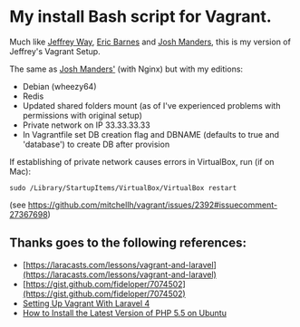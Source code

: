 # My install Bash script for Vagrant.
Much like [Jeffrey Way](https://github.com/JeffreyWay/Vagrant-Setup), [Eric Barnes](https://github.com/ericbarnes/Vagrant-Setup) and [Josh Manders](https://github.com/killswitch/Vagrant-Setup), this is my version of Jeffrey's Vagrant Setup.

The same as [Josh Manders'](https://github.com/killswitch/Vagrant-Setup) (with Nginx) but with my editions:
* Debian (wheezy64)
* Redis
* Updated shared folders mount (as of I've experienced problems with permissions with original setup)
* Private network on IP 33.33.33.33
* In Vagrantfile set DB creation flag and DBNAME (defaults to true and 'database') to create DB after provision

If establishing of private network causes errors in VirtualBox, run (if on Mac):
```
sudo /Library/StartupItems/VirtualBox/VirtualBox restart
```
(see https://github.com/mitchellh/vagrant/issues/2392#issuecomment-27367698)

## Thanks goes to the following references:
- [https://laracasts.com/lessons/vagrant-and-laravel](https://laracasts.com/lessons/vagrant-and-laravel)
- [https://gist.github.com/fideloper/7074502](https://gist.github.com/fideloper/7074502)
- [Setting Up Vagrant With Laravel 4](http://culttt.com/2013/06/17/setting-up-vagrant-with-laravel-4/)
- [How to Install the Latest Version of PHP 5.5 on Ubuntu](http://www.dev-metal.com/how-to-setup-latest-version-of-php-5-5-on-ubuntu-12-04-lts/)
